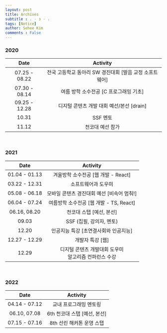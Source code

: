```yaml
---
layout: post
title: Archives
subtitle : ₍ · з · ₎ 
tags: [Notice]
author: Sehee Kim
comments : False
---
```


<h3> 2020 </h3>

| Date | Activity |
| :-------:  | :-------: |
| 07.25 - 08.22  | 전국 고등학교 동아리 SW 경진대회 [발음 교정 소프트웨어] |
| 07.30 - 08.14  | 여름 방학 소수전공 [C 프로그래밍 기초] |
| 09.25 - 12.28  | 디지털 콘텐츠 개발 대회 예선/본선 [drain] |
| 10.31  | SSF 멘토 |
| 11.12  | 천코대 예선 참가 |

<br>

<h3> 2021 </h3>

| Date | Activity |
| :-------:  | :-------: |
| 01.04 - 01.13 | 겨울방학 소수전공 [웹 개발 - React] |
| 03.22 - 12.31 | 소프트웨어과 도우미 |
| 05.08 - 06.18 | 모바일 콘텐츠 경진대회 예선 [비속어 멈춰!] |
| 06.04 - 07.24 | 여름방학 소수전공 [웹 개발 - TS, React] |
| 06.16, 08.20 | 천코대 스탭 [예선, 본선] |
| 09.03 | SSF (집필, 강의자, 멘토) |
| 12.20 | 인공지능 특강 [초연결사회와 인공지능] |
| 12.27 - 12.29 | 개발자 특강 [웹] |
| 12.29 | 디지털 콘텐츠 개발대회 도우미 <br> 알고리즘 컨퍼런스 수강 |

<br>

<h3> 2022 </h3>

| Date | Activity |
| :-------:  | :-------: |
| 04.14 - 07.12 | 교내 프로그래밍 멘토링 |
| 06.10, 07.08 | 6th 천코대 스탭 [예선, 본선] |
| 07.15 - 07.16 | 8th 선린 해커톤 운영 스탭 |
